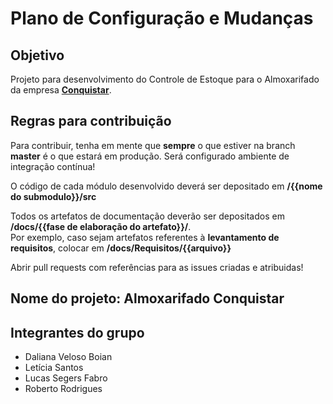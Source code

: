 # Plano de Configuração e Mudanças

## Objetivo
<p>Projeto para desenvolvimento do Controle de Estoque para o Almoxarifado da empresa <strong><a href="http://www.conquistar.com.br/">Conquistar</a></strong>.</p>

## Regras para contribuição
<p>Para contribuir, tenha em mente que <strong>sempre</strong> o que estiver na branch <strong>master</strong> é o que estará em produção. Será configurado ambiente de integração contínua!</p>
<p>O código de cada módulo desenvolvido deverá ser depositado em <strong>/{{nome do submodulo}}/src</strong></p>
<p>
    Todos os artefatos de documentação deverão ser depositados em <strong>/docs/{{fase de elaboração do artefato}}/</strong>. <br>
    Por exemplo, caso sejam artefatos referentes à <strong>levantamento de requisitos</strong>, colocar em <strong>/docs/Requisitos/{{arquivo}}</strong>
</p>
<p>Abrir pull requests com referências para as issues criadas e atribuidas!</p>


## Nome do projeto: Almoxarifado Conquistar

## Integrantes do grupo

* Daliana Veloso Boian
* Letícia Santos
* Lucas Segers Fabro
* Roberto Rodrigues
